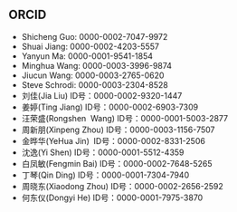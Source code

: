 ## ORCID
* Shicheng Guo:  0000-0002-7047-9972
* Shuai Jiang: 0000-0002-4203-5557
* Yanyun Ma: 0000-0001-9541-1854
* Minghua Wang: 0000-0003-3996-9874
* Jiucun Wang: 0000-0003-2765-0620
* Steve Schrodi: 0000-0003-2304-8528
* 刘佳(Jia Liu)           ID号：0000-0002-9320-1447
* 姜婷(Ting Jiang)        ID号：0000-0002-6903-7309
* 汪荣盛(Rongshen  Wang)  ID号：0000-0001-5003-2877
* 周新朋(Xinpeng Zhou)    ID号：0000-0003-1156-7507
* 金晔华(YeHua Jin)       ID号：0000-0002-8331-2506
* 沈逸(Yi Shen)           ID号：0000-0001-5512-4359
* 白凤敏(Fengmin Bai)     ID号：0000-0002-7648-5265
* 丁琴(Qin Ding)          ID号：0000-0001-7304-7940
* 周晓东(Xiaodong Zhou)   ID号：0000-0002-2656-2592
* 何东仪(Dongyi He)       ID号：0000-0001-7975-3870
